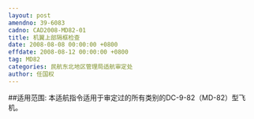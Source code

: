 ```yaml
---
layout: post
amendno: 39-6083
cadno: CAD2008-MD82-01
title: 机翼上部隔框检查
date: 2008-08-08 00:00:00 +0800
effdate: 2008-08-12 00:00:00 +0800
tag: MD82
categories: 民航东北地区管理局适航审定处
author: 任国权
---
```


##适用范围:
本适航指令适用于审定过的所有类别的DC-9-82（MD-82）型飞机。

